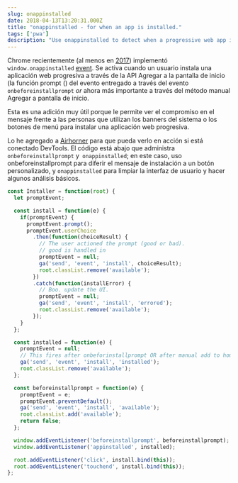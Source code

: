 ```yaml
---
slug: onappinstalled
date: 2018-04-13T13:20:31.000Z
title: "onappinstalled - for when an app is installed."
tags: ['pwa']
description: "Use onappinstalled to detect when a progressive web app is installed."
---
```



Chrome recientemente (al menos en [2017](https://crbug.com/621393)) implementó `window.onappinstalled` [event](https://developer.mozilla.org/en-US/docs/Web/API/Window/onappinstalled). Se activa cuando un usuario instala una aplicación web progresiva a través de la API Agregar a la pantalla de inicio (la función prompt () del evento entregado a través del evento `onbeforeinstallprompt` _or_ ahora más importante a través del método manual Agregar a pantalla de inicio.

Esta es una adición muy útil porque le permite ver el compromiso en el mensaje frente a las personas que utilizan los banners del sistema o los botones de menú para instalar una aplicación web progresiva.

Lo he agregado a [Airhorner](https://airhorner.com) para que pueda verlo en acción si está conectado DevTools. El código está abajo que administra `onbeforeinstallprompt` y` onappinstalled`; en este caso, uso onbeforeinstallprompt para diferir el mensaje de instalación a un botón personalizado, y `onappinstalled` para limpiar la interfaz de usuario y hacer algunos análisis básicos.


```javascript
const Installer = function(root) {
  let promptEvent;

  const install = function(e) {
    if(promptEvent) {
      promptEvent.prompt();
      promptEvent.userChoice
        .then(function(choiceResult) {
          // The user actioned the prompt (good or bad).
          // good is handled in 
          promptEvent = null;
          ga('send', 'event', 'install', choiceResult);
          root.classList.remove('available');
        })
        .catch(function(installError) {
          // Boo. update the UI.
          promptEvent = null;
          ga('send', 'event', 'install', 'errored');
          root.classList.remove('available');
        });
    }
  };

  const installed = function(e) {
    promptEvent = null;
    // This fires after onbeforinstallprompt OR after manual add to homescreen.
    ga('send', 'event', 'install', 'installed');
    root.classList.remove('available');
  };

  const beforeinstallprompt = function(e) {
    promptEvent = e;
    promptEvent.preventDefault();
    ga('send', 'event', 'install', 'available');
    root.classList.add('available');
    return false;
  };

  window.addEventListener('beforeinstallprompt', beforeinstallprompt);
  window.addEventListener('appinstalled', installed);

  root.addEventListener('click', install.bind(this));
  root.addEventListener('touchend', install.bind(this));
};
```

